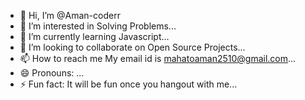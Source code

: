 - 👋 Hi, I’m @Aman-coderr
- 👀 I’m interested in Solving Problems...
- 🌱 I’m currently learning Javascript...
- 💞️ I’m looking to collaborate on Open Source Projects...
- 📫 How to reach me My email id is mahatoaman2510@gmail.com...
- 😄 Pronouns: ...
- ⚡ Fun fact: It will be fun once you hangout with me...

<!---
Aman-coderr/Aman-coderr is a ✨ special ✨ repository because its `README.md` (this file) appears on your GitHub profile.
You can click the Preview link to take a look at your changes.
--->
